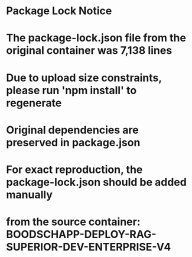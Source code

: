 # Package Lock Notice
# The package-lock.json file from the original container was 7,138 lines
# Due to upload size constraints, please run 'npm install' to regenerate
# Original dependencies are preserved in package.json

# For exact reproduction, the package-lock.json should be added manually
# from the source container: BOODSCHAPP-DEPLOY-RAG-SUPERIOR-DEV-ENTERPRISE-V4